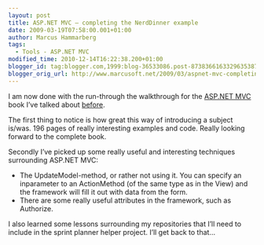```yaml
---
layout: post
title: ASP.NET MVC – completing the NerdDinner example
date: 2009-03-19T07:58:00.001+01:00
author: Marcus Hammarberg
tags:
  - Tools - ASP.NET MVC
modified_time: 2010-12-14T16:22:38.200+01:00
blogger_id: tag:blogger.com,1999:blog-36533086.post-8738366163329635387
blogger_orig_url: http://www.marcusoft.net/2009/03/aspnet-mvc-completing-nerddinner.html
---
```



I am now done with the run-through the walkthrough for the
<a href="http://www.asp.net/mvc/" target="_blank">ASP.NET MVC</a> book
I’ve talked about <a
href="http://www.marcusoft.net/2009/03/aspnet-mvc-nerd-dinner-example.html"
target="_blank">before</a>.

The first thing to notice is how great this way of introducing a subject
is/was. 196 pages of really interesting examples and code. Really
looking forward to the complete book.

Secondly I’ve picked up some really useful and interesting techniques
surrounding ASP.NET MVC:

-   The UpdateModel-method, or rather not using it. You can specify an
    inparameter to an ActionMethod (of the same type as in the View) and
    the framework will fill it out with data from the form.
-   There are some really useful attributes in the framework, such as
    Authorize.

I also learned some lessons surrounding my repositories that I’ll need
to include in the sprint planner helper project. I’ll get back to that…
